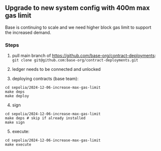 ## Upgrade to new system config with 400m max gas limit

Base is continuing to scale and we need higher block gas limit to support the increased demand.

### Steps

1. pull main branch of https://github.com/base-org/contract-deployments:
`git clone git@github.com:base-org/contract-deployments.git`

2. ledger needs to be connected and unlocked
3. deploying contracts (base team):
```shell
cd sepolia/2024-12-06-increase-max-gas-limit
make deps
make deploy
```

4. sign
```shell
cd sepolia/2024-12-06-increase-max-gas-limit
make deps # skip if already installed
make sign
```

5. execute:
```shell
cd sepolia/2024-12-06-increase-max-gas-limit
make execute
```